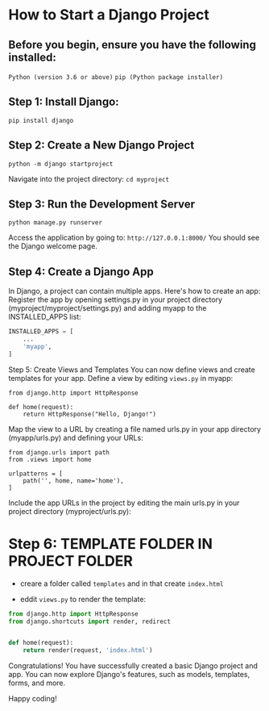 # How to Start a Django Project

## Before you begin, ensure you have the following installed:

`Python (version 3.6 or above)`
`pip (Python package installer)`

## Step 1: Install Django:
`pip install django`

## Step 2: Create a New Django Project
`python -m django startproject`
  
Navigate into the project directory:
`cd myproject`
  
## Step 3: Run the Development Server
`python manage.py runserver`
  
Access the application by going to: `http://127.0.0.1:8000/` You should see the Django welcome page.

## Step 4: Create a Django App
In Django, a project can contain multiple apps. Here's how to create an app:
Register the app by opening settings.py in your project directory (myproject/myproject/settings.py) and adding myapp to the INSTALLED_APPS list:
```python
INSTALLED_APPS = [
    ...
    'myapp',
]
```
Step 5: Create Views and Templates
You can now define views and create templates for your app.
Define a view by editing `views.py` in myapp:

```pyhton
from django.http import HttpResponse

def home(request):
    return HttpResponse("Hello, Django!")
```
Map the view to a URL by creating a file named urls.py in your app directory (myapp/urls.py) and defining your URLs:

```pyhon
from django.urls import path
from .views import home

urlpatterns = [
    path('', home, name='home'),
]
```
Include the app URLs in the project by editing the main urls.py in your project directory (myproject/urls.py):

# Step 6: TEMPLATE FOLDER IN PROJECT FOLDER
- creare a folder called `templates` and in that create `index.html`

- eddit `views.py` to render the template:
```python
from django.http import HttpResponse
from django.shortcuts import render, redirect


def home(request):
    return render(request, 'index.html')
```

Congratulations! You have successfully created a basic Django project and app. You can now explore Django's features, such as models, templates, forms, and more.

Happy coding!
